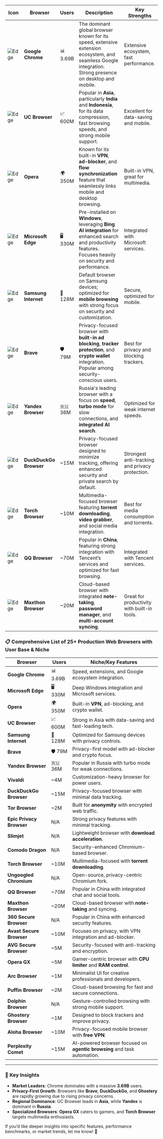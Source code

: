 | Icon                  | Browser               | Users       | Description                                                                                      | Key Strengths                          |
|-----------------------|-----------------------|-------------|--------------------------------------------------------------------------------------------------|----------------------------------------|
| ![Edge](https://riskevolutioninflationservice.azurewebsites.net/Icon/Generic/Get?Category=browsericons&SubCategory=Raw&Size=96x96&Name=edge) | **Google Chrome**      | 📊 3.69B    | The dominant global browser known for its speed, extensive extension ecosystem, and seamless Google integration. Strong presence on desktop and mobile. | Extensive ecosystem, fast performance. |
| ![Edge](https://riskevolutioninflationservice.azurewebsites.net/Icon/Generic/Get?Category=browsericons&SubCategory=Raw&Size=96x96&Name=edge) | **UC Browser**         | 📈 600M     | Popular in **Asia**, particularly **India** and **Indonesia**, for its data compression, fast browsing speeds, and strong mobile support. | Excellent for data-saving and mobile.  |
| ![Edge](https://riskevolutioninflationservice.azurewebsites.net/Icon/Generic/Get?Category=browsericons&SubCategory=Raw&Size=96x96&Name=edge) | **Opera**              | 🌍 350M     | Known for its built-in **VPN**, **ad-blocker**, and **flow synchronization** feature that seamlessly links mobile and desktop browsing. | Built-in VPN, great for multimedia.    |
| ![Edge](https://riskevolutioninflationservice.azurewebsites.net/Icon/Generic/Get?Category=browsericons&SubCategory=Raw&Size=96x96&Name=edge) | **Microsoft Edge**     | 🖥 330M     | Pre-installed on **Windows**, leveraging **Bing AI integration** for enhanced search and productivity features. Focuses heavily on security and performance. | Integrated with Microsoft services.    |
| ![Edge](https://riskevolutioninflationservice.azurewebsites.net/Icon/Generic/Get?Category=browsericons&SubCategory=Raw&Size=96x96&Name=edge) | **Samsung Internet**   | 📱 128M     | Default browser on Samsung devices; optimized for **mobile browsing** with strong focus on security and customization. | Secure, optimized for mobile.           |
| ![Edge](https://riskevolutioninflationservice.azurewebsites.net/Icon/Generic/Get?Category=browsericons&SubCategory=Raw&Size=96x96&Name=edge) | **Brave**              | 🛡 79M      | Privacy-focused browser with **built-in ad blocking**, **tracker protection**, and **crypto wallet** integration. Popular among security-conscious users. | Best for privacy and blocking trackers. |
| ![Edge](https://riskevolutioninflationservice.azurewebsites.net/Icon/Generic/Get?Category=browsericons&SubCategory=Raw&Size=96x96&Name=edge) | **Yandex Browser**     | 🇷🇺 36M      | Russia's leading browser with a focus on **speed**, **turbo mode** for slow connections, and **integrated AI search**. | Optimized for weak internet speeds.     |
| ![Edge](https://riskevolutioninflationservice.azurewebsites.net/Icon/Generic/Get?Category=browsericons&SubCategory=Raw&Size=96x96&Name=edge) | **DuckDuckGo Browser** | ~15M        | Privacy-focused browser designed to minimize tracking, offering enhanced security and private search by default. | Strongest anti-tracking and privacy protection. |
| ![Edge](https://riskevolutioninflationservice.azurewebsites.net/Icon/Generic/Get?Category=browsericons&SubCategory=Raw&Size=96x96&Name=edge) | **Torch Browser**      | ~10M        | Multimedia-focused browser featuring **torrent downloading**, **video grabber**, and social media integration. | Best for media consumption and torrents. |
| ![Edge](https://riskevolutioninflationservice.azurewebsites.net/Icon/Generic/Get?Category=browsericons&SubCategory=Raw&Size=96x96&Name=edge) | **QQ Browser**         | ~70M        | Popular in **China**, featuring strong integration with Tencent’s services and optimized for fast browsing. | Integrated with Tencent services.       |
| ![Edge](https://riskevolutioninflationservice.azurewebsites.net/Icon/Generic/Get?Category=browsericons&SubCategory=Raw&Size=96x96&Name=edge) | **Maxthon Browser**    | ~20M        | Cloud-based browser with integrated **note-taking**, **password manager**, and **multi-account syncing**. | Great for productivity with built-in tools. |

### 📋 **Comprehensive List of 25+ Production Web Browsers with User Base & Niche**
| Browser               | Users       | Niche/Key Features |
|-----------------------|-------------|---------------------|
| **Google Chrome**      | 📊 3.69B    | Speed, extensions, and Google ecosystem integration. |
| **Microsoft Edge**     | 🖥 330M     | Deep Windows integration and Microsoft services. |
| **Opera**              | 🌍 350M     | Built-in **VPN**, ad-blocking, and crypto wallet. |
| **UC Browser**         | 📈 600M     | Strong in Asia with data-saving and fast-loading tech. |
| **Samsung Internet**   | 📱 128M     | Optimized for Samsung devices with privacy controls. |
| **Brave**              | 🛡 79M      | Privacy-first model with ad-blocker and crypto focus. |
| **Yandex Browser**     | 🇷🇺 36M      | Popular in Russia with turbo mode for weak connections. |
| **Vivaldi**            | ~4M         | Customization-heavy browser for power users. |
| **DuckDuckGo Browser** | ~15M        | Privacy-focused browser with minimal data tracking. |
| **Tor Browser**        | ~2M         | Built for **anonymity** with encrypted web traffic. |
| **Epic Privacy Browser**| N/A        | Strong privacy features with minimal tracking. |
| **Slimjet**            | N/A         | Lightweight browser with **download acceleration**. |
| **Comodo Dragon**      | N/A         | Security-enhanced Chromium-based browser. |
| **Torch Browser**      | ~10M        | Multimedia-focused with **torrent downloading**. |
| **Ungoogled Chromium** | N/A         | Open-source, privacy-centric Chromium fork. |
| **QQ Browser**         | ~70M        | Popular in China with integrated chat and social tools. |
| **Maxthon Browser**    | ~20M        | Cloud-based browser with **note-taking** and syncing. |
| **360 Secure Browser** | N/A         | Popular in China with enhanced security features. |
| **Avast Secure Browser** | ~10M      | Focuses on privacy, with VPN integration and ad-blocker. |
| **AVG Secure Browser** | ~5M         | Security-focused with anti-tracking and encryption. |
| **Opera GX**           | ~5M         | Gamer-centric browser with **CPU limiter** and **RAM control**. |
| **Arc Browser**        | ~1M         | Minimalist UI for creative professionals and developers. |
| **Puffin Browser**     | ~2M         | Cloud-based browsing for fast and secure connections. |
| **Dolphin Browser**    | N/A         | Gesture-controlled browsing with strong mobile support. |
| **Ghostery Browser**   | ~1M         | Designed to block trackers and improve privacy. |
| **Aloha Browser**      | ~10M        | Privacy-focused mobile browser with **free VPN**. |
| **Perplexity Comet**   | ~15M        | AI-powered browser focused on **agentic browsing** and task automation. |

---

### 🔮 **Key Insights**
- **Market Leaders**: Chrome dominates with a massive **3.69B** users.
- **Privacy-First Growth**: Browsers like **Brave**, **DuckDuckGo**, and **Ghostery** are rapidly growing due to rising privacy concerns.
- **Regional Dominance**: UC Browser leads in **Asia**, while **Yandex** is dominant in **Russia**.
- **Specialized Browsers**: **Opera GX** caters to gamers, and **Torch Browser** targets multimedia enthusiasts.

If you’d like deeper insights into specific features, performance benchmarks, or market trends, let me know! 🚀
